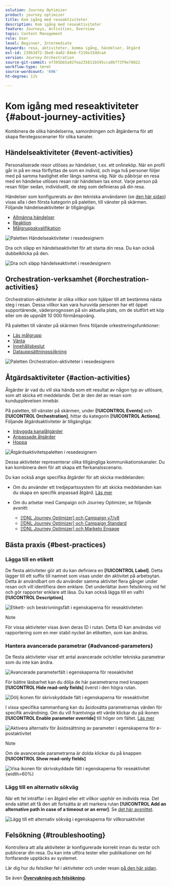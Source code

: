 ```yaml
---
solution: Journey Optimizer
product: journey optimizer
title: Kom igång med reseaktiviteter
description: Kom igång med reseaktiviteter
feature: Journeys, Activities, Overview
topic: Content Management
role: User
level: Beginner, Intermediate
keywords: resa, aktiviteter, komma igång, händelser, åtgärd
exl-id: 239b3d72-3be0-4a82-84e6-f219e33ddca4
version: Journey Orchestration
source-git-commit: ef395b65a92fea235811b595cca9bf73f9e78022
workflow-type: tm+mt
source-wordcount: '696'
ht-degree: 11%

---
```


# Kom igång med reseaktiviteter {#about-journey-activities}

Kombinera de olika händelserna, samordningen och åtgärderna för att skapa flerstegsscenarier för olika kanaler.

## Händelseaktiviteter {#event-activities}

Personaliserade resor utlöses av händelser, t.ex. ett onlineköp. När en profil går in på en resa förflyttas de som en individ, och inga två personer följer med på samma hastighet eller längs samma väg. När du påbörjar en resa med en händelse utlöses resan när händelsen tas emot. Varje person på resan följer sedan, individuellt, de steg som definieras på din resa.

Händelser som konfigurerats av den tekniska användaren (se [den här sidan](../event/about-events.md)) visas alla i den första kategorin på paletten, till vänster på skärmen. Följande händelseaktiviteter är tillgängliga:

* [Allmänna händelser](../building-journeys/general-events.md)
* [Reaktion](../building-journeys/reaction-events.md)
* [Målgruppskvalifikation](../building-journeys/audience-qualification-events.md)

![Paletten Händelseaktiviteter i resedesignern](assets/journey43.png)

Dra och släpp en händelseaktivitet för att starta din resa. Du kan också dubbelklicka på den.

![Dra och släpp händelseaktivitet i resedesignern](assets/journey44.png)

## Orchestration-verksamhet {#orchestration-activities}

Orchestration-aktiviteter är olika villkor som hjälper till att bestämma nästa steg i resan. Dessa villkor kan vara huruvida personen har ett öppet supportärende, väderprognosen på sin aktuella plats, om de slutfört ett köp eller om de uppnått 10 000 förmånspoäng.

På paletten till vänster på skärmen finns följande orkestreringsfunktioner:

<!--* [Optimize](optimize.md)-->
* [Läs målgrupp](read-audience.md)
* [Vänta](wait-activity.md)
* [Innehållsbeslut](content-decision.md)
* [Datauppsättningssökning](dataset-lookup.md)

![Paletten Orchestration-aktiviteter i resedesignern](assets/journey-orchestration-activities.png)

## Åtgärdsaktiviteter {#action-activities}

Åtgärder är vad du vill ska hända som ett resultat av någon typ av utlösare, som att skicka ett meddelande. Det är den del av resan som kundupplevelsen innebär.

På paletten, till vänster på skärmen, under **[!UICONTROL Events]** och **[!UICONTROL Orchestration]**, hittar du kategorin **[!UICONTROL Actions]**. Följande åtgärdsaktiviteter är tillgängliga:

* [Inbyggda kanalåtgärder](../building-journeys/journeys-message.md)
* [Anpassade åtgärder](../building-journeys/using-custom-actions.md)
* [Hoppa](../building-journeys/jump.md)

![Åtgärdsaktivitetspaletten i resedesignern](assets/journey58.png)

Dessa aktiviteter representerar olika tillgängliga kommunikationskanaler. Du kan kombinera dem för att skapa ett flerkanalsscenario.

Du kan också ange specifika åtgärder för att skicka meddelanden:

* Om du använder ett tredjepartssystem för att skicka meddelanden kan du skapa en specifik anpassad åtgärd. [Läs mer](../action/action.md)

* Om du arbetar med Campaign och Journey Optimizer, se följande avsnitt:

   * [[!DNL Journey Optimizer] och Campaign v7/v8](../action/acc-action.md)
   * [[!DNL Journey Optimizer] och Campaign Standard](../action/acs-action.md)
   * [[!DNL Journey Optimizer] och Marketo Engage](../action/marketo-engage.md)

## Bästa praxis {#best-practices}

### Lägga till en etikett

De flesta aktiviteter gör att du kan definiera en **[!UICONTROL Label]**. Detta lägger till ett suffix till namnet som visas under din aktivitet på arbetsytan. Detta är användbart om du använder samma aktivitet flera gånger under resan och vill identifiera dem enklare. Det underlättar även felsökning vid fel och gör rapporter enklare att läsa. Du kan också lägga till en valfri **[!UICONTROL Description]**.

![Etikett- och beskrivningsfält i egenskaperna för reseaktiviteten](assets/journey-action-label.png)

>[!NOTE]
>
>För vissa aktiviteter visas även deras ID i rutan. Detta ID kan användas vid rapportering som en mer stabil nyckel än etiketten, som kan ändras.

### Hantera avancerade parametrar {#advanced-parameters}

De flesta aktiviteter visar ett antal avancerade och/eller tekniska parametrar som du inte kan ändra.

![Avancerade parameterfält i egenskaperna för reseaktivitet](assets/journey-advanced-parameters.png)

För bättre läsbarhet kan du dölja de här parametrarna med knappen **[!UICONTROL Hide read-only fields]** överst i den högra rutan.

![Dölj ikonen för skrivskyddade fält i egenskaperna för reseaktivitet](assets/journey-hide-read-only-fields.png)

I vissa specifika sammanhang kan du åsidosätta parametrarnas värden för specifik användning. Om du vill framtvinga ett värde klickar du på ikonen **[!UICONTROL Enable parameter override]** till höger om fältet. [Läs mer](../configuration/primary-email-addresses.md#journey-parameters)

![Aktivera alternativ för åsidosättning av parameter i egenskaperna för e-postaktivitet](assets/journey-enable-parameter-override.png)

>[!NOTE]
>
>Om de avancerade parametrarna är dolda klickar du på knappen **[!UICONTROL Show read-only fields]**
>
>![Visa ikonen för skrivskyddade fält i egenskaperna för reseaktivitet](assets/journey-show-read-only-fields.png){width=60%}

### Lägg till en alternativ sökväg

När ett fel inträffar i en åtgärd eller ett villkor upphör en individs resa. Det enda sättet att få den att fortsätta är att markera rutan **[!UICONTROL Add an alternative path in case of a timeout or an error]**. Se [det här avsnittet](../building-journeys/using-the-journey-designer.md#paths).

![Lägg till ett alternativ sökväg i egenskaperna för villkorsaktivitet](assets/journey42.png)

## Felsökning {#troubleshooting}

Kontrollera att alla aktiviteter är konfigurerade korrekt innan du testar och publicerar din resa. Du kan inte utföra tester eller publikationer om fel fortfarande upptäcks av systemet.

Lär dig hur du felsöker fel i aktiviteter och under resan [på den här sidan](troubleshooting.md).

Se även **[Övervakning och felsökning](/help/rp_landing_pages/troubleshoot-journey-landing-page.md)**.
